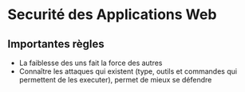 # Securité des Applications Web


## Importantes règles

* La faiblesse des uns fait la force des autres
* Connaître les attaques qui existent (type, outils et commandes qui permettent de les executer), permet de mieux se défendre

